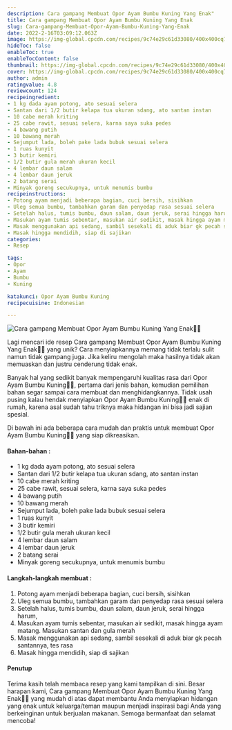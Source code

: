 ```yaml
---
description: Cara gampang Membuat Opor Ayam Bumbu Kuning Yang Enak"
title: Cara gampang Membuat Opor Ayam Bumbu Kuning Yang Enak
slug: Cara-gampang-Membuat-Opor-Ayam-Bumbu-Kuning-Yang-Enak
date: 2022-2-16T03:09:12.063Z
image: https://img-global.cpcdn.com/recipes/9c74e29c61d33080/400x400cq70/photo.jpg
hideToc: false
enableToc: true
enableTocContent: false
thumbnail: https://img-global.cpcdn.com/recipes/9c74e29c61d33080/400x400cq70/photo.jpg
cover: https://img-global.cpcdn.com/recipes/9c74e29c61d33080/400x400cq70/photo.jpg
author: admin
ratingvalue: 4.8
reviewcount: 124
recipeingredient:
- 1 kg dada ayam potong, ato sesuai selera
- Santan dari 1/2 butir kelapa tua ukuran sdang, ato santan instan
- 10 cabe merah kriting
- 25 cabe rawit, sesuai selera, karna saya suka pedes
- 4 bawang putih
- 10 bawang merah
- Sejumput lada, boleh pake lada bubuk sesuai selera
- 1 ruas kunyit
- 3 butir kemiri
- 1/2 butir gula merah ukuran kecil
- 4 lembar daun salam
- 4 lembar daun jeruk
- 2 batang serai
- Minyak goreng secukupnya, untuk menumis bumbu
recipeinstructions:
- Potong ayam menjadi beberapa bagian, cuci bersih, sisihkan
- Uleg semua bumbu, tambahkan garam dan penyedap rasa sesuai selera
- Setelah halus, tumis bumbu, daun salam, daun jeruk, serai hingga harum,
- Masukan ayam tumis sebentar, masukan air sedikit, masak hingga ayam matang. Masukan santan dan gula merah
- Masak menggunakan api sedang, sambil sesekali di aduk biar gk pecah santannya, tes rasa
- Masak hingga mendidih, siap di sajikan
categories:
- Resep

tags:
- Opor
- Ayam
- Bumbu
- Kuning

katakunci: Opor Ayam Bumbu Kuning
recipecuisine: Indonesian

---
```


![Cara gampang Membuat Opor Ayam Bumbu Kuning Yang Enak👩‍🍳](https://img-global.cpcdn.com/recipes/9c74e29c61d33080/400x400cq70/photo.jpg)

Lagi mencari ide resep Cara gampang Membuat Opor Ayam Bumbu Kuning Yang Enak👩‍🍳 yang unik? Cara menyiapkannya memang tidak terlalu sulit namun tidak gampang juga. Jika keliru mengolah maka hasilnya tidak akan memuaskan dan justru cenderung tidak enak.

Banyak hal yang sedikit banyak mempengaruhi kualitas rasa dari Opor Ayam Bumbu Kuning👩‍🍳, pertama dari jenis bahan, kemudian pemilihan bahan segar sampai cara membuat dan menghidangkannya. Tidak usah pusing kalau hendak menyiapkan Opor Ayam Bumbu Kuning👩‍🍳 enak di rumah, karena asal sudah tahu triknya maka hidangan ini bisa jadi sajian spesial.

Di bawah ini ada beberapa cara mudah dan praktis untuk membuat Opor Ayam Bumbu Kuning👩‍🍳 yang siap dikreasikan.

<!--inarticleads1-->

#### Bahan-bahan :

- 1 kg dada ayam potong, ato sesuai selera
- Santan dari 1/2 butir kelapa tua ukuran sdang, ato santan instan
- 10 cabe merah kriting
- 25 cabe rawit, sesuai selera, karna saya suka pedes
- 4 bawang putih
- 10 bawang merah
- Sejumput lada, boleh pake lada bubuk sesuai selera
- 1 ruas kunyit
- 3 butir kemiri
- 1/2 butir gula merah ukuran kecil
- 4 lembar daun salam
- 4 lembar daun jeruk
- 2 batang serai
- Minyak goreng secukupnya, untuk menumis bumbu

<!--inarticleads2-->

#### Langkah-langkah membuat :

1. Potong ayam menjadi beberapa bagian, cuci bersih, sisihkan
1. Uleg semua bumbu, tambahkan garam dan penyedap rasa sesuai selera
1. Setelah halus, tumis bumbu, daun salam, daun jeruk, serai hingga harum,
1. Masukan ayam tumis sebentar, masukan air sedikit, masak hingga ayam matang. Masukan santan dan gula merah
1. Masak menggunakan api sedang, sambil sesekali di aduk biar gk pecah santannya, tes rasa
1. Masak hingga mendidih, siap di sajikan

#### Penutup

Terima kasih telah membaca resep yang kami tampilkan di sini. Besar harapan kami, Cara gampang Membuat Opor Ayam Bumbu Kuning Yang Enak👩‍🍳 yang mudah di atas dapat membantu Anda menyiapkan hidangan yang enak untuk keluarga/teman maupun menjadi inspirasi bagi Anda yang berkeinginan untuk berjualan makanan. Semoga bermanfaat dan selamat mencoba!